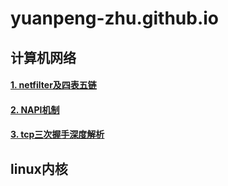 # yuanpeng-zhu.github.io



## 计算机网络

#### [1. netfilter及四表五链](./linux网络协议栈/netfilter.md)

#### [2. NAPI机制](./linux网络协议栈/NAPI机制.md)

#### [3. tcp三次握手深度解析](./linux网络协议栈/tcp三次握手.md)


## linux内核




